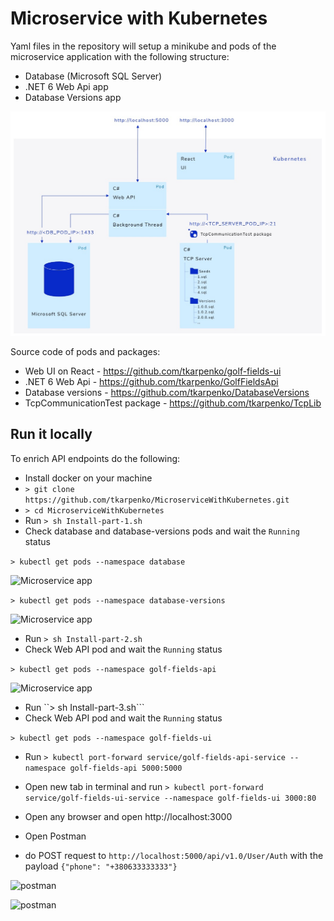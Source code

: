 # Microservice with Kubernetes

Yaml files in the repository will setup a minikube and pods of the microservice application with the following structure:

* Database (Microsoft SQL Server)
* .NET 6 Web Api app
* Database Versions app

![Microservice app](https://github.com/tkarpenko/MicroserviceWithKubernetes/blob/main/docs/Microservice.jpg)


Source code of pods and packages:
* Web UI on React - https://github.com/tkarpenko/golf-fields-ui
* .NET 6 Web Api - https://github.com/tkarpenko/GolfFieldsApi
* Database versions - https://github.com/tkarpenko/DatabaseVersions
* TcpCommunicationTest package - https://github.com/tkarpenko/TcpLib


## Run it locally

To enrich API endpoints do the following:
* Install docker on your machine
* ```> git clone https://github.com/tkarpenko/MicroserviceWithKubernetes.git```
* ```> cd MicroserviceWithKubernetes```
* Run ```> sh Install-part-1.sh```
* Check database and database-versions pods and wait the `Running` status

```> kubectl get pods --namespace database```

![Microservice app](https://github.com/tkarpenko/MicroserviceWithKubernetes/blob/main/docs/db-pod.jpg)

```> kubectl get pods --namespace database-versions```

![Microservice app](https://github.com/tkarpenko/MicroserviceWithKubernetes/blob/main/docs/db-v-pod.jpg)

* Run ```> sh Install-part-2.sh```
* Check Web API pod and wait the `Running` status

```> kubectl get pods --namespace golf-fields-api```

![Microservice app](https://github.com/tkarpenko/MicroserviceWithKubernetes/blob/main/docs/api-pod.jpg)

* Run ``> sh Install-part-3.sh```
* Check Web API pod and wait the `Running` status

```> kubectl get pods --namespace golf-fields-ui```

* Run
```> kubectl port-forward service/golf-fields-api-service --namespace golf-fields-api 5000:5000```

* Open new tab in terminal and run
```> kubectl port-forward service/golf-fields-ui-service --namespace golf-fields-ui 3000:80```

* Open any browser and open http://localhost:3000


* Open Postman
* do POST request to `http://localhost:5000/api/v1.0/User/Auth` with the payload `{"phone": "+380633333333"}`

![postman](https://github.com/tkarpenko/MicroserviceWithKubernetes/blob/main/docs/postman1.jpg)

![postman](https://github.com/tkarpenko/MicroserviceWithKubernetes/blob/main/docs/postman2.jpg)
